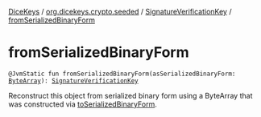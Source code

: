 [DiceKeys](../../index.md) / [org.dicekeys.crypto.seeded](../index.md) / [SignatureVerificationKey](index.md) / [fromSerializedBinaryForm](./from-serialized-binary-form.md)

# fromSerializedBinaryForm

`@JvmStatic fun fromSerializedBinaryForm(asSerializedBinaryForm: `[`ByteArray`](https://kotlinlang.org/api/latest/jvm/stdlib/kotlin/-byte-array/index.html)`): `[`SignatureVerificationKey`](index.md)

Reconstruct this object from serialized binary form using a
ByteArray that was constructed via [toSerializedBinaryForm](to-serialized-binary-form.md).


